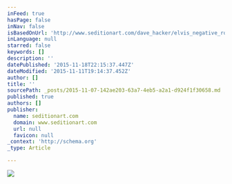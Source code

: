 ```yaml
---
inFeed: true
hasPage: false
inNav: false
isBasedOnUrl: 'http://www.seditionart.com/dave_hacker/elvis_negative_robot'
inLanguage: null
starred: false
keywords: []
description: ''
datePublished: '2015-11-18T22:15:37.447Z'
dateModified: '2015-11-11T19:14:37.452Z'
author: []
title: ''
sourcePath: _posts/2015-11-07-142ae203-63a7-4eb5-a2a1-d924f1f30658.md
published: true
authors: []
publisher:
  name: seditionart.com
  domain: www.seditionart.com
  url: null
  favicon: null
_context: 'http://schema.org'
_type: Article

---
```

![](https://d21l08rhwa1wjv.cloudfront.net/000/015/089/141680.jpg)